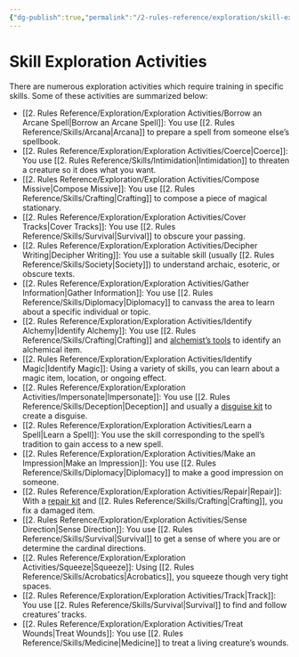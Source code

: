 ```yaml
---
{"dg-publish":true,"permalink":"/2-rules-reference/exploration/skill-exploration-activities/","noteIcon":""}
---
```


# Skill Exploration Activities

There are numerous exploration activities which require training in specific skills. Some of these activities are summarized below: 

- [[2. Rules Reference/Exploration/Exploration Activities/Borrow an Arcane Spell\|Borrow an Arcane Spell]]: You use [[2. Rules Reference/Skills/Arcana\|Arcana]] to prepare a spell from someone else’s spellbook.  
- [[2. Rules Reference/Exploration/Exploration Activities/Coerce\|Coerce]]: You use [[2. Rules Reference/Skills/Intimidation\|Intimidation]] to threaten a creature so it does what you want.  
- [[2. Rules Reference/Exploration/Exploration Activities/Compose Missive\|Compose Missive]]: You use [[2. Rules Reference/Skills/Crafting\|Crafting]] to compose a piece of magical stationary.
- [[2. Rules Reference/Exploration/Exploration Activities/Cover Tracks\|Cover Tracks]]: You use [[2. Rules Reference/Skills/Survival\|Survival]] to obscure your passing.  
- [[2. Rules Reference/Exploration/Exploration Activities/Decipher Writing\|Decipher Writing]]: You use a suitable skill (usually [[2. Rules Reference/Skills/Society\|Society]]) to understand archaic, esoteric, or obscure texts.  
- [[2. Rules Reference/Exploration/Exploration Activities/Gather Information\|Gather Information]]: You use [[2. Rules Reference/Skills/Diplomacy\|Diplomacy]] to canvass the area to learn about a specific individual or topic.  
- [[2. Rules Reference/Exploration/Exploration Activities/Identify Alchemy\|Identify Alchemy]]: You use [[2. Rules Reference/Skills/Crafting\|Crafting]] and [alchemist’s tools](https://2e.aonprd.com/Equipment.aspx?ID=2) to identify an alchemical item.  
- [[2. Rules Reference/Exploration/Exploration Activities/Identify Magic\|Identify Magic]]: Using a variety of skills, you can learn about a magic item, location, or ongoing effect.
- [[2. Rules Reference/Exploration/Exploration Activities/Impersonate\|Impersonate]]: You use [[2. Rules Reference/Skills/Deception\|Deception]] and usually a [disguise kit](https://2e.aonprd.com/Equipment.aspx?ID=19) to create a disguise.  
- [[2. Rules Reference/Exploration/Exploration Activities/Learn a Spell\|Learn a Spell]]: You use the skill corresponding to the spell’s tradition to gain access to a new spell.  
- [[2. Rules Reference/Exploration/Exploration Activities/Make an Impression\|Make an Impression]]: You use [[2. Rules Reference/Skills/Diplomacy\|Diplomacy]] to make a good impression on someone.  
- [[2. Rules Reference/Exploration/Exploration Activities/Repair\|Repair]]: With a [repair kit](https://2e.aonprd.com/Equipment.aspx?ID=43) and [[2. Rules Reference/Skills/Crafting\|Crafting]], you fix a damaged item.  
- [[2. Rules Reference/Exploration/Exploration Activities/Sense Direction\|Sense Direction]]: You use [[2. Rules Reference/Skills/Survival\|Survival]] to get a sense of where you are or determine the cardinal directions.  
- [[2. Rules Reference/Exploration/Exploration Activities/Squeeze\|Squeeze]]: Using [[2. Rules Reference/Skills/Acrobatics\|Acrobatics]], you squeeze though very tight spaces.  
- [[2. Rules Reference/Exploration/Exploration Activities/Track\|Track]]: You use [[2. Rules Reference/Skills/Survival\|Survival]] to find and follow creatures’ tracks.  
- [[2. Rules Reference/Exploration/Exploration Activities/Treat Wounds\|Treat Wounds]]: You use [[2. Rules Reference/Skills/Medicine\|Medicine]] to treat a living creature’s wounds.
